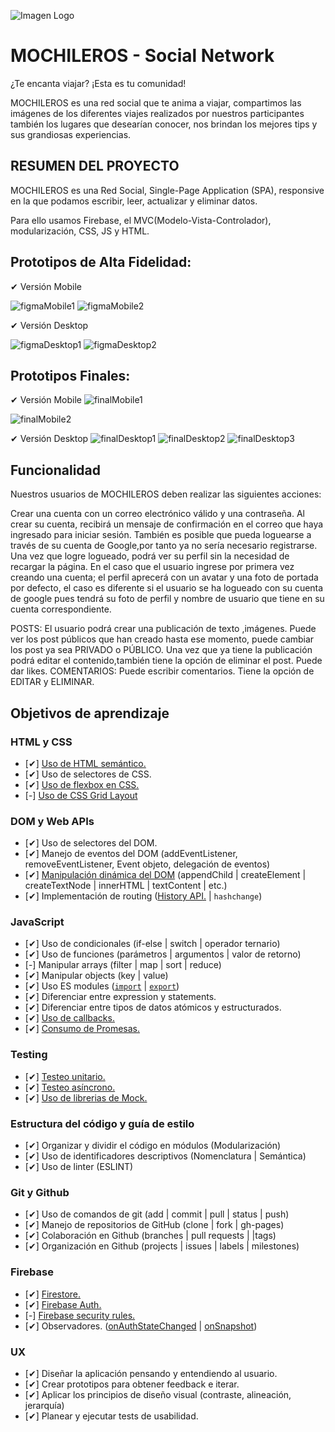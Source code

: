  ![Imagen Logo](./src/screens/logo.jpg)
 # MOCHILEROS - Social Network 

 ¿Te encanta viajar? ¡Esta es tu comunidad! 

MOCHILEROS  es una red social que te anima a viajar, compartimos las imágenes de los diferentes viajes realizados por nuestros participantes también los lugares que desearían conocer, nos brindan los mejores tips  y sus grandiosas experiencias.


## RESUMEN DEL PROYECTO
MOCHILEROS  es una Red Social, Single-Page Application (SPA), responsive en la que podamos escribir, leer, actualizar y eliminar datos.

Para ello usamos Firebase, el MVC(Modelo-Vista-Controlador), modularización, CSS, JS y HTML.

## Prototipos de Alta Fidelidad:
✔ Versión Mobile

![figmaMobile1](./src/screens/figmaMobile1.png)
![figmaMobile2](./src/screens/figmaMobile2.png)

  ✔ Versión Desktop

![figmaDesktop1](./src/screens/figmaDesktop1.png)
![figmaDesktop2](./src/screens/figmaDesktop2.png)


## Prototipos Finales:
✔ Versión Mobile
![finalMobile1](./src/screens/finalMobile1.png)

![finalMobile2](./src/screens/finalMobile2.png)

✔ Versión Desktop
![finalDesktop1](./src/screens/finalDesktop1.png)
![finalDesktop2](./src/screens/finalDesktop2.png)
![finalDesktop3](./src/screens/finalDesktop3.png)


## Funcionalidad
Nuestros usuarios de MOCHILEROS deben realizar las siguientes acciones:

Crear una cuenta con un correo electrónico válido y una contraseña. Al crear su cuenta, recibirá un mensaje de confirmación en el correo que haya ingresado para iniciar sesión.
También es posible que pueda loguearse a través de su cuenta de Google,por tanto ya no sería necesario registrarse.
Una vez que logre logueado, podrá ver su perfil sin la necesidad de recargar la página. En el caso que el usuario ingrese por primera vez creando una cuenta; el perfil aprecerá con un avatar y una foto de portada por defecto, el caso es diferente si el usuario se ha logueado con su cuenta de google pues tendrá su foto de perfil y nombre de usuario que tiene en su cuenta correspondiente.

POSTS:
El usuario podrá crear  una publicación de texto ,imágenes.
Puede ver los post públicos que han creado hasta ese momento, puede cambiar los post ya sea PRIVADO o PÚBLICO.
Una vez que ya tiene la publicación podrá editar el contenido,también tiene la opción de eliminar el post.
Puede dar likes.
COMENTARIOS:
Puede escribir comentarios.
Tiene la opción de EDITAR y ELIMINAR.</br>


## Objetivos de aprendizaje

### HTML y CSS

* [✔] [Uso de HTML semántico.](https://developer.mozilla.org/en-US/docs/Glossary/Semantics#Semantics_in_HTML)
* [✔] Uso de selectores de CSS.
* [✔] [Uso de flexbox en CSS.](https://css-tricks.com/snippets/css/a-guide-to-flexbox/)
* [-] [Uso de CSS Grid Layout](https://css-tricks.com/snippets/css/complete-guide-grid/)


### DOM y Web APIs

* [✔] Uso de selectores del DOM.
* [✔] Manejo de eventos del DOM (addEventListener, removeEventListener,
Event objeto, delegación de eventos)
* [✔] [Manipulación dinámica del DOM](
  https://developer.mozilla.org/es/docs/Referencia_DOM_de_Gecko/Introducci%C3%B3n)
(appendChild | createElement | createTextNode | innerHTML | textContent | etc.)
* [✔] Implementación de routing ([History API.](
  https://developer.mozilla.org/es/docs/DOM/Manipulando_el_historial_del_navegador
  ) | `hashchange`)

### JavaScript

* [✔] Uso de condicionales (if-else | switch | operador ternario)
* [✔] Uso de funciones (parámetros | argumentos | valor de retorno)
* [-] Manipular arrays (filter | map | sort | reduce)
* [✔] Manipular objects (key | value)
* [✔] Uso ES modules ([`import`](https://developer.mozilla.org/en-US/docs/Web/JavaScript/Reference/Statements/import)
| [`export`](https://developer.mozilla.org/en-US/docs/Web/JavaScript/Reference/Statements/export))
* [✔] Diferenciar entre expression y statements.
* [✔] Diferenciar entre tipos de datos atómicos y estructurados.
* [✔] [Uso de callbacks.](https://developer.mozilla.org/es/docs/Glossary/Callback_function)
* [✔] [Consumo de Promesas.](https://scotch.io/tutorials/javascript-promises-for-dummies#toc-consuming-promises)

### Testing

* [✔] [Testeo unitario.](https://jestjs.io/docs/es-ES/getting-started)
* [✔] [Testeo asíncrono.](https://jestjs.io/docs/es-ES/asynchronous)
* [✔] [Uso de librerias de Mock.](https://jestjs.io/docs/es-ES/manual-mocks)

### Estructura del código y guía de estilo

* [✔] Organizar y dividir el código en módulos (Modularización)
* [✔] Uso de identificadores descriptivos (Nomenclatura | Semántica)
* [✔] Uso de linter (ESLINT)

### Git y Github

* [✔] Uso de comandos de git (add | commit | pull | status | push)
* [✔] Manejo de repositorios de GitHub (clone | fork | gh-pages)
* [✔] Colaboración en Github (branches | pull requests | |tags)
* [✔] Organización en Github (projects | issues | labels | milestones)

### Firebase

* [✔] [Firestore.](https://firebase.google.com/docs/firestore)
* [✔] [Firebase Auth.](https://firebase.google.com/docs/auth/web/start)
* [-] [Firebase security rules.](https://firebase.google.com/docs/rules)
* [✔] Observadores. ([onAuthStateChanged](https://firebase.google.com/docs/auth/web/manage-users?hl=es#get_the_currently_signed-in_user)
 | [onSnapshot](https://firebase.google.com/docs/firestore/query-data/listen#listen_to_multiple_documents_in_a_collection))

### UX

* [✔] Diseñar la aplicación pensando y entendiendo al usuario.
* [✔] Crear prototipos para obtener feedback e iterar.
* [✔] Aplicar los principios de diseño visual (contraste, alineación, jerarquía)
* [✔] Planear y ejecutar tests de usabilidad.






